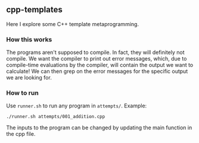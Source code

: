 ## cpp-templates

Here I explore some C++ template metaprogramming.

### How this works

The programs aren't supposed to compile. In fact, they will definitely not compile. We want the compiler to print out error messages, which, due to compile-time evaluations by the compiler, will contain the output we want to calculate! We can then grep on the error messages for the specific output we are looking for.


### How to run

Use `runner.sh` to run any program in `attempts/`. Example:

```
./runner.sh attempts/001_addition.cpp
```

The inputs to the program can be changed by updating the main function in the cpp file.